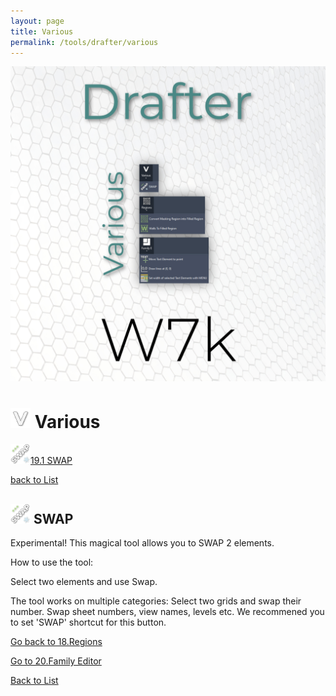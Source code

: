 ```yaml
---
layout: page
title: Various
permalink: /tools/drafter/various
---
```



![Various](/images/Tools/Drafter/drafterVarious.jpg)  


# <a id="various"></a> ![Various](/images/Tools/Drafter/Icons/Various.png) Various  
  
![SWAP](/images/Tools/Drafter/Icons/SWAP.png)[19.1 SWAP](#swap)  
  


[back to List](/Drafter.md/#list)  

## <a id="SWAP"></a> ![SWAP](/images/Tools/Drafter/Icons/SWAP.png) SWAP

Experimental! This magical tool allows you to SWAP 2 elements.

How to use the tool:

Select two elements and use Swap.

The tool works on multiple categories:
Select two grids and swap their number. Swap sheet numbers, view names, levels etc.
We recommened you to set 'SWAP' shortcut for this button.



[Go back to 18.Regions](/DrRegions.md/#regions)  

[Go to 20.Family Editor](/DrFamilyEditor.md/#family-editor)  

[Back to List](/Drafter.md/#list)  